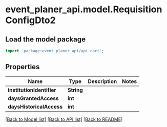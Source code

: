 # event_planer_api.model.RequisitionConfigDto2

## Load the model package
```dart
import 'package:event_planer_api/api.dart';
```

## Properties
Name | Type | Description | Notes
------------ | ------------- | ------------- | -------------
**institutionIdentifier** | **String** |  | 
**daysGrantedAccess** | **int** |  | 
**daysHistoricalAccess** | **int** |  | 

[[Back to Model list]](../README.md#documentation-for-models) [[Back to API list]](../README.md#documentation-for-api-endpoints) [[Back to README]](../README.md)


